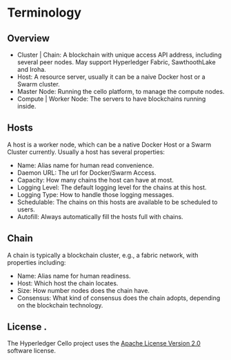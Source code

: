 # Terminology

## Overview
* Cluster | Chain: A blockchain with unique access API address, including several peer nodes. May support Hyperledger Fabric, SawthoothLake and Iroha.
* Host: A resource server, usually it can be a naive Docker host or a Swarm cluster.
* Master Node: Running the cello platform, to manage the compute nodes.
* Compute | Worker Node: The servers to have blockchains running inside.

## Hosts

A host is a worker node, which can be a native Docker Host or a Swarm Cluster currently. Usually a host has several properties:

* Name: Alias name for human read convenience.
* Daemon URL: The url for Docker/Swarm Access.
* Capacity: How many chains the host can have at most.
* Logging Level: The default logging level for the chains at this host.
* Logging Type: How to handle those logging messages.
* Schedulable: The chains on this hosts are available to be scheduled to users.
* Autofill: Always automatically fill the hosts full with chains.

##  Chain

A chain is typically a blockchain cluster, e.g., a fabric network, with properties including:

* Name: Alias name for human readiness.
* Host: Which host the chain locates.
* Size: How number nodes does the chain have.
* Consensus: What kind of consensus does the chain adopts, depending on the blockchain technology.

## License <a name="license"></a>.
The Hyperledger Cello project uses the [Apache License Version 2.0](LICENSE) software license.

